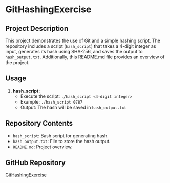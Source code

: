 # GitHashingExercise

## Project Description

This project demonstrates the use of Git and a simple hashing script. The repository includes a script (`hash_script`) that takes a 4-digit integer as input, generates its hash using SHA-256, and saves the output to `hash_output.txt`. Additionally, this README.md file provides an overview of the project.

## Usage

1. **hash_script:**
   - Execute the script: `./hash_script <4-digit integer>`
   - Example: `./hash_script 0787`
   - Output: The hash will be saved in `hash_output.txt`

## Repository Contents

- `hash_script`: Bash script for generating hash.
- `hash_output.txt`: File to store the hash output.
- `README.md`: Project overview.

## GitHub Repository

[GitHashingExercise](https://github.com/psigkoud/GitHashingExercise)
